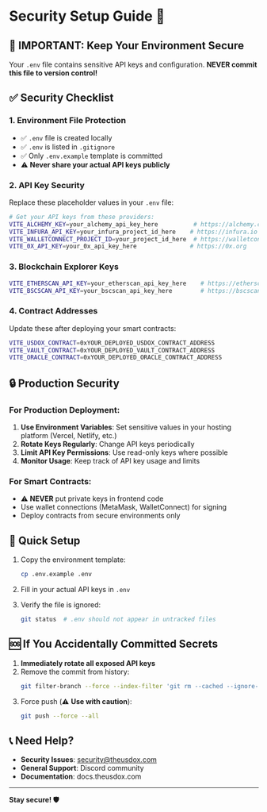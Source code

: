 # Security Setup Guide 🔐

## 🚨 IMPORTANT: Keep Your Environment Secure

Your `.env` file contains sensitive API keys and configuration. **NEVER commit this file to version control!**

## ✅ Security Checklist

### 1. Environment File Protection
- ✅ `.env` file is created locally
- ✅ `.env` is listed in `.gitignore` 
- ✅ Only `.env.example` template is committed
- ⚠️ **Never share your actual API keys publicly**

### 2. API Key Security
Replace these placeholder values in your `.env` file:

```bash
# Get your API keys from these providers:
VITE_ALCHEMY_KEY=your_alchemy_api_key_here          # https://alchemy.com
VITE_INFURA_API_KEY=your_infura_project_id_here    # https://infura.io
VITE_WALLETCONNECT_PROJECT_ID=your_project_id_here  # https://walletconnect.com
VITE_0X_API_KEY=your_0x_api_key_here               # https://0x.org
```

### 3. Blockchain Explorer Keys
```bash
VITE_ETHERSCAN_API_KEY=your_etherscan_api_key_here    # https://etherscan.io/apis
VITE_BSCSCAN_API_KEY=your_bscscan_api_key_here        # https://bscscan.com/apis
```

### 4. Contract Addresses
Update these after deploying your smart contracts:
```bash
VITE_USDOX_CONTRACT=0xYOUR_DEPLOYED_USDOX_CONTRACT_ADDRESS
VITE_VAULT_CONTRACT=0xYOUR_DEPLOYED_VAULT_CONTRACT_ADDRESS
VITE_ORACLE_CONTRACT=0xYOUR_DEPLOYED_ORACLE_CONTRACT_ADDRESS
```

## 🔒 Production Security

### For Production Deployment:
1. **Use Environment Variables**: Set sensitive values in your hosting platform (Vercel, Netlify, etc.)
2. **Rotate Keys Regularly**: Change API keys periodically
3. **Limit API Key Permissions**: Use read-only keys where possible
4. **Monitor Usage**: Keep track of API key usage and limits

### For Smart Contracts:
- ⚠️ **NEVER** put private keys in frontend code
- Use wallet connections (MetaMask, WalletConnect) for signing
- Deploy contracts from secure environments only

## 🚀 Quick Setup

1. Copy the environment template:
   ```bash
   cp .env.example .env
   ```

2. Fill in your actual API keys in `.env`

3. Verify the file is ignored:
   ```bash
   git status  # .env should not appear in untracked files
   ```

## 🆘 If You Accidentally Committed Secrets

1. **Immediately rotate all exposed API keys**
2. Remove the commit from history:
   ```bash
   git filter-branch --force --index-filter 'git rm --cached --ignore-unmatch .env' --prune-empty --tag-name-filter cat -- --all
   ```
3. Force push (⚠️ **Use with caution**):
   ```bash
   git push --force --all
   ```

## 📞 Need Help?

- **Security Issues**: security@theusdox.com
- **General Support**: Discord community
- **Documentation**: docs.theusdox.com

---
**Stay secure! 🛡️**